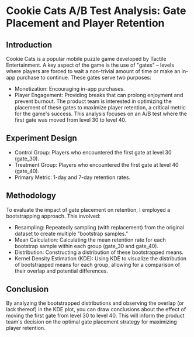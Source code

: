 # Cookie Cats A/B Test Analysis: Gate Placement and Player Retention
## Introduction
Cookie Cats is a popular mobile puzzle game developed by Tactile Entertainment.  A key aspect of the game is the use of "gates" – levels where players are forced to wait a non-trivial amount of time or make an in-app purchase to continue. These gates serve two purposes:

- Monetization: Encouraging in-app purchases.
- Player Engagement: Providing breaks that can prolong enjoyment and prevent burnout.
The product team is interested in optimizing the placement of these gates to maximize player retention, a critical metric for the game's success. This analysis focuses on an A/B test where the first gate was moved from level 30 to level 40.

## Experiment Design
- Control Group: Players who encountered the first gate at level 30 (gate_30).
- Treatment Group: Players who encountered the first gate at level 40 (gate_40).
- Primary Metric: 1-day and 7-day retention rates.

## Methodology
To evaluate the impact of gate placement on retention, I employed a bootstrapping approach. This involved:
- Resampling: Repeatedly sampling (with replacement) from the original dataset to create multiple "bootstrap samples."
- Mean Calculation: Calculating the mean retention rate for each bootstrap sample within each group (gate_30 and gate_40).
- Distribution: Constructing a distribution of these bootstrapped means.
- Kernel Density Estimation (KDE): Using KDE to visualize the distribution of bootstrapped means for each group, allowing for a comparison of their overlap and potential differences.

## Conclusion
By analyzing the bootstrapped distributions and observing the overlap (or lack thereof) in the KDE plot, you can draw conclusions about the effect of moving the first gate from level 30 to level 40. This will inform the product team's decision on the optimal gate placement strategy for maximizing player retention.
